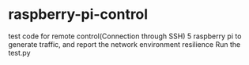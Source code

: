 # raspberry-pi-control
test code for remote control(Connection through SSH) 5 raspberry pi to generate traffic, and report the network environment resilience
Run the test.py

